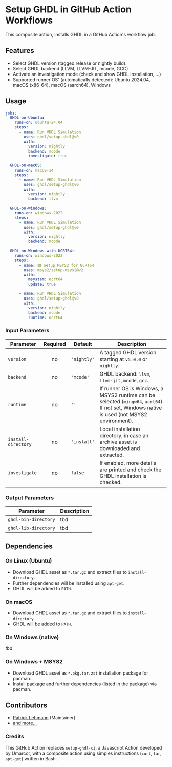 # Setup GHDL in GitHub Action Workflows

This composite action, installs GHDL in a GitHub Action's workflow job.


## Features

* Select GHDL version (tagged release or nightly build).
* Select GHDL backend (LLVM, LLVM-JIT, mcode, GCC)
* Activate an investigation mode (check and show GHDL installation, ...)
* Supported runner OS' (automatically detected): Ubuntu 2024.04, macOS (x86-64), macOS (aarch64), Windows

## Usage

```yaml
jobs:
  GHDL-on-Ubuntu:
    runs-on: ubuntu-24.04
    steps:
      - name: Run VHDL Simulation
        uses: ghdl/setup-ghdl@v0
        with:
          version: nightly
          backend: mcode
          investigate: true
          
  GHDL-on-macOS:
    runs-on: macOS-14
    steps:
      - name: Run VHDL Simulation
        uses: ghdl/setup-ghdl@v0
        with:
          version: nightly
          backend: llvm

  GHDL-on-Windows:
    runs-on: windows-2022
    steps:
      - name: Run VHDL Simulation
        uses: ghdl/setup-ghdl@v0
        with:
          version: nightly
          backend: mcode

  GHDL-on-Windows-with-UCRT64:
    runs-on: windows-2022
    steps:
      - name: 🟦 Setup MSYS2 for UCRT64
        uses: msys2/setup-msys2@v2
        with:
          msystem: ucrt64
          update: true

      - name: Run VHDL Simulation
        uses: ghdl/setup-ghdl@v0
        with:
          version: nightly
          backend: mcode
          runtime: ucrt64
```


### Input Parameters

| Parameter           | Required | Default     | Description                                                                                                                                 |
|---------------------|:--------:|-------------|---------------------------------------------------------------------------------------------------------------------------------------------|
| `version`           |    no    | `'nightly'` | A tagged GHDL version starting at `v5.0.0` or `nightly`.                                                                                    |
| `backend`           |    no    | `'mcode'`   | GHDL backend: `llvm`, `llvm-jit`, `mcode`, `gcc`.                                                                                           |
| `runtime`           |    no    | `''`        | If runner OS is Windows, a MSYS2 runtime can be selected (`mingw64`, `ucrt64`). If not set, Windows native is used (not MSYS2 environment). |
| `install-directory` |    no    | `'install'` | Local installation directory, in case an archive asset is downloaded and extracted.                                                         |
| `investigate`       |    no    | `false`     | If enabled, more details are printed and check the GHDL installation is checked.                                                            |


### Output Parameters

| Parameter            | Description |
|----------------------|-------------|
| `ghdl-bin-directory` | tbd         |
| `ghdl-lib-directory` | tbd         |


## Dependencies

### On Linux (Ubuntu)

* Download GHDL asset as `*.tar.gz` and extract files to `install-directory`.
* Further dependencies will be installed using `apt-get`.
* GHDL will be added to `PATH`.

### On macOS

* Download GHDL asset as `*.tar.gz` and extract files to `install-directory`.
* GHDL will be added to `PATH`.

### On Windows (native)

*tbd*

### On Windows + MSYS2

* Download GHDL asset as `*.pkg.tar.zst` installation package for pacman.
* Install package and further dependencies (listed in the package) via pacman.


## Contributors

* [Patrick Lehmann](https://GitHub.com/Paebbels) (Maintainer)
* [and more...](https://GitHub.com/ghdl/setup-ghdl/graphs/contributors)

### Credits

This GitHub Action replaces `setup-ghdl-ci`, a Javascript Action developed by Umarcor, with a composite action using
simples instructions (`curl`, `tar`, `apt-get`) written in Bash.
